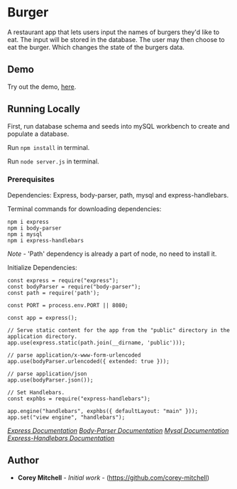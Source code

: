 # Burger

A restaurant app that lets users input the names of burgers they'd like to eat. The input will be stored in the database. The user may then choose to eat the burger. Which changes the state of the burgers data.

## Demo

Try out the demo, [here](https://eat-muh-burger.herokuapp.com/).

## Running Locally

First, run database schema and seeds into mySQL workbench to create and populate a database.

Run ```npm install``` in terminal.

Run ```node server.js``` in terminal.

### Prerequisites

Dependencies: Express, body-parser, path, mysql and express-handlebars.

Terminal commands for downloading dependencies: 

```
npm i express
npm i body-parser
npm i mysql
npm i express-handlebars
```

*Note* - 'Path' dependency is already a part of node, no need to install it.

Initialize Dependencies: 

```
const express = require("express");
const bodyParser = require("body-parser");
const path = require('path');

const PORT = process.env.PORT || 8080;

const app = express();

// Serve static content for the app from the "public" directory in the application directory.
app.use(express.static(path.join(__dirname, 'public')));

// parse application/x-www-form-urlencoded
app.use(bodyParser.urlencoded({ extended: true }));

// parse application/json
app.use(bodyParser.json());

// Set Handlebars.
const exphbs = require("express-handlebars");

app.engine("handlebars", exphbs({ defaultLayout: "main" }));
app.set("view engine", "handlebars");
```

[*Express Documentation*](https://www.npmjs.com/package/express)
[*Body-Parser Documentation*](https://www.npmjs.com/package/body-parser)
[*Mysql Documentation*](https://www.npmjs.com/package/mysql)
[*Express-Handlebars Documentation*](https://www.npmjs.com/package/express-handlebars)


## Author

* **Corey Mitchell** - *Initial work* - (https://github.com/corey-mitchell)
